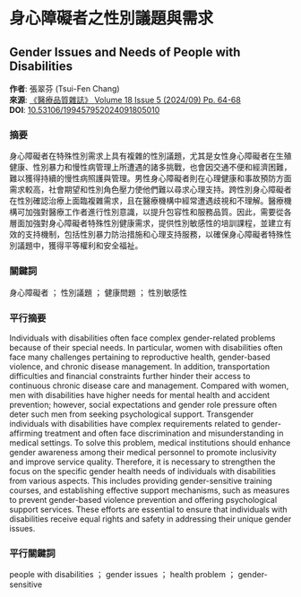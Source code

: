 # 身心障礙者之性別議題與需求

## Gender Issues and Needs of People with Disabilities

**作者**: 張翠芬 (Tsui-Fen Chang)  
**來源**: [《醫療品質雜誌》 Volume 18 Issue 5 (2024/09) Pp. 64-68](https://doi.org/10.53106/199457952024091805010)  
**DOI**: [10.53106/199457952024091805010](https://doi.org/10.53106/199457952024091805010)

### 摘要

身心障礙者在特殊性別需求上具有複雜的性別議題，尤其是女性身心障礙者在生殖健康、性別暴力和慢性病管理上所遭遇的諸多挑戰，也會因交通不便和經濟困難，難以獲得持續的慢性病照護與管理。男性身心障礙者則在心理健康和事故預防方面需求較高，社會期望和性別角色壓力使他們難以尋求心理支持。跨性別身心障礙者在性別確認治療上面臨複雜需求，且在醫療機構中經常遭遇歧視和不理解。醫療機構可加強對醫療工作者進行性別意識，以提升包容性和服務品質。因此，需要從各層面加強對身心障礙者特殊性別健康需求，提供性別敏感性的培訓課程，並建立有效的支持機制，包括性別暴力防治措施和心理支持服務，以確保身心障礙者特殊性別議題中，獲得平等權利和安全福祉。

### 關鍵詞

身心障礙者 ； 性別議題 ； 健康問題 ； 性別敏感性

### 平行摘要

Individuals with disabilities often face complex gender-related problems because of their special needs. In particular, women with disabilities often face many challenges pertaining to reproductive health, gender-based violence, and chronic disease management. In addition, transportation difficulties and financial constraints further hinder their access to continuous chronic disease care and management. Compared with women, men with disabilities have higher needs for mental health and accident prevention; however, social expectations and gender role pressure often deter such men from seeking psychological support. Transgender individuals with disabilities have complex requirements related to gender-affirming treatment and often face discrimination and misunderstanding in medical settings. To solve this problem, medical institutions should enhance gender awareness among their medical personnel to promote inclusivity and improve service quality. Therefore, it is necessary to strengthen the focus on the specific gender health needs of individuals with disabilities from various aspects. This includes providing gender-sensitive training courses, and establishing effective support mechanisms, such as measures to prevent gender-based violence prevention and offering psychological support services. These efforts are essential to ensure that individuals with disabilities receive equal rights and safety in addressing their unique gender issues.

### 平行關鍵詞

people with disabilities ； gender issues ； health problem ； gender-sensitive